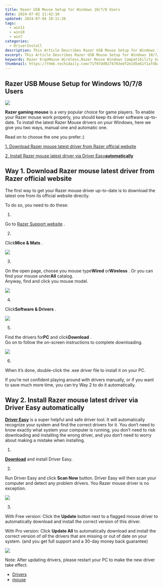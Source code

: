 ```yaml
---
title: Razer USB Mouse Setup for Windows 10/7/8 Users
date: 2024-07-02 11:42:10
updated: 2024-07-04 10:11:26
tags:
  - win11
  - win10
  - win7
categories:
  - DriverInstall
description: This Article Describes Razer USB Mouse Setup for Windows 10/7/8 Users
excerpt: This Article Describes Razer USB Mouse Setup for Windows 10/7/8 Users
keywords: Razer ErgoMouse Wireless,Razer Mouse Windows Compatibility Guide,Setting Up Razer Wireless Mouse,Optimize Razer USB Mouse for Windows 10/7/8 Performance,Razer ErgoMouse Wired Vs. Wireless Setup Guide,Best Mouse Settings for Windows 10/7/8,Razer USB Mouse Tips & Tricks for Windows Users
thumbnail: https://thmb.techidaily.com/71f97dd9274703edf2e1d5e61f1afdbaca75ab6c6c70ddf26d28f8e813f8a89f.jpg
---
```


## Razer USB Mouse Setup for Windows 10/7/8 Users

![](https://images.drivereasy.com/wp-content/uploads/2017/08/img_59916dd2efe45.jpg)

**Razer gaming mouse** is a very popular choice for game players. To enable your Razer mouse work properly, you should keep its driver software up-to-date. To install the latest Razer Mouse drivers on your Windows, here we give you two ways, manual one and automatic one.

Read on to choose the one you prefer.:)

[1. Download Razer mouse latest driver from Razer official website](#m1)

[2. Install Razer mouse latest driver via Driver Easy**automatically**](#m2)

## Way 1\. Download Razer mouse latest driver from Razer official website

 The first way to get your Razer mouse driver up-to-date is to download the latest one from its official website directly.

To do so, you need to do these:

 1)  

 Go to [Razer Support website](http://support.razerzone.com/) .

 2)  

 Click**Mice & Mats** .

![](https://images.drivereasy.com/wp-content/uploads/2017/08/img_5991737c10be4.jpg)

 3)  

 On the open page, choose you mouse type**Wired** or**Wireless** . Or you can find your mouse under**All** catalog.  
 Anyway, find and click you mouse model.

![](https://images.drivereasy.com/wp-content/uploads/2017/08/img_599173be93b1d.jpg)

 4)  

 Click**Software & Drivers** .

![](https://images.drivereasy.com/wp-content/uploads/2017/08/img_5991748622b84.png)

 5)  

 Find the drivers for**PC** and click**Download** .  
 Go on to follow the on-screen instructions to complete downloading.

![](https://images.drivereasy.com/wp-content/uploads/2017/08/img_5991746d6fe65.jpg)

 6)  

 When it’s done, double-click the .exe driver file to install it on your PC.

If  you’re not confident playing around with drivers manually,  or if you want to save much more time, you can try Way 2 to do it automatically.

## Way 2\. Install Razer mouse latest driver via Driver Easy automatically

**[Driver Easy](https://tools.techidaily.com/drivereasy/download/)**  is a super helpful and safe driver tool.  It will automatically recognize your system and find the correct drivers for it. You don’t need to know exactly what system your computer is running, you don’t need to risk downloading and installing the wrong driver, and you don’t need to worry about making a mistake when installing.

 1)  

 **[Download](https://tools.techidaily.com/drivereasy/download/)**   and install Driver Easy.

 2)  

 Run Driver Easy and click **Scan Now**   button. Driver Easy will then scan your computer and detect any problem drivers. You Razer mouse driver is no exception.

![](https://images.drivereasy.com/wp-content/uploads/2017/08/img_5991768d7f685.jpg)

 3)  

 With Free version: Click the **Update**  button next to a flagged mouse driver to automatically download and install the correct version of this driver.

With Pro version: Click **Update All**  to automatically download and install the correct version of _all_  the drivers that are missing or out of date on your system. (and you get full support and a 30-day money back guarantee)

![](https://images.drivereasy.com/wp-content/uploads/2017/08/img_599178457e79f.jpg)

 Note: After updating drivers, please restart your PC to make the new driver take effect.

* [Drivers](https://tools.techidaily.com/drivereasy/download/)
* [mouse](https://store.drivereasy.com/order/cart.php?PRODS=4731822&QTY=1&AFFILIATE=108875)

<ins class="adsbygoogle"
     style="display:block"
     data-ad-format="autorelaxed"
     data-ad-client="ca-pub-7571918770474297"
     data-ad-slot="1223367746"></ins>



<ins class="adsbygoogle"
     style="display:block"
     data-ad-client="ca-pub-7571918770474297"
     data-ad-slot="8358498916"
     data-ad-format="auto"
     data-full-width-responsive="true"></ins>
